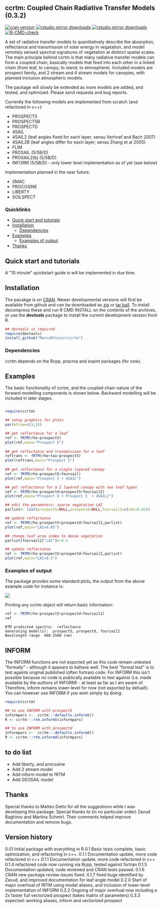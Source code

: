 ## ccrtm: Coupled Chain Radiative Transfer Models (0.3.2)

<!-- badges: start -->
[![cran version](http://www.r-pkg.org/badges/version/ccrtm)](http://cran.rstudio.com/web/packages/ccrtm)
[![rstudio mirror downloads](http://cranlogs.r-pkg.org/badges/ccrtm?color=E664A4)](https://github.com/metacran/cranlogs.app)
[![rstudio mirror downloads](http://cranlogs.r-pkg.org/badges/grand-total/ccrtm?color=333FFF)](https://github.com/metacran/cranlogs.app)
[![R-CMD-check](https://github.com/ropensci/allodb/workflows/R-CMD-check/badge.svg)](https://github.com/ropensci/ccrtm/actions)
<!-- badges: end -->

A set of radiative transfer models to quantitatively describe the absorption, reflectance and transmission of solar energy in vegatation,
and model remotely sensed spectral signatures of vegetation at distinct spatial scales. The main principle behind ccrtm is that many 
radiative transfer models can form a coupled chain, basically models that feed into each other in a linked chain (from leaf, to canopy, to stand, to atmosphere). Included models are prospect family, and 2 stream and 4 stream models for canopies, with planned inclusion atmospheric models.

The package will slowly be extended as more models are added, and tested, and optimized. Please send requests and bug reports.

Currently the following models are implemented from scratch (and refactored in c++):
- PROSPECT5 
- PROSPECT5B 
- PROSPECTD 
- 4SAIL 
- 4SAIL2 (leaf angles fixed for each layer; sensu Verhoef and Bach 2007)
- 4SAIL2B (leaf angles differ for each layer; sensu Zhang et al 2005)
- FLIM
- PROSAIL (5/5B/D)
- PROSAIL2(b) (5/5B/D)
- INFORM (5/5B/D) - only lower level implementation as of yet (see below)

Implementation planned in the near future:
- SMAC
- PROCOSINE
- LIBERTY
- SOILSPECT


### Quicklinks

-   [Quick start and tutorials](#quick-start-and-tutorials)
-   [Installation](#the-online-code-files-from-s1-text)
	-   [Dependencies](#dependencies)
-   [Examples](#examples)
    -   [Examples of output](#examples-of-output)
-   [Thanks](#thanks)
  

## Quick start and tutorials

A "10 minute" quickstart guide is will be implemented in due time. 

## Installation

The pacakge is on [CRAN](https://cran.rstudio.com/web/packages/ccrtm/). 
Newer developmental versions will first be available from github and can be downloaded as [zip](https://github.com/MarcoDVisser/ccrtm/zipball/master) 
or [tar ball](https://github.com/MarcoDVisser/ccrtm/tarball/master).
To install decompress these and run R CMD INSTALL on the contents of the archives, or use the **devtools** package to install the current development version from R.


```r
## devtools is required
require(devtools)
install_github("MarcoDVisser/ccrtm")
```
### Dependencies

ccrtm depends on the Rcpp, pracma and expint packages (for now).  

## Examples

The basic functionality of ccrtm, and the coupled chain nature of the forward modelling components is shown below.
Backward modelling will be included in later stages.

```r

require(ccrtm)

## setup graphics for plots 
par(mfrow=c(3,2))

## get reflectance for a leaf 
ref <- fRTM(rho~prospect5)
plot(ref,main="Prospect 5")
     
## get reflectance and transmission for a leaf 
reftrans <- fRTM(rho+tau~prospect5)
plot(reftrans,main="Prospect 5")
     
## get reflectance for a single layered canopy 
ref <- fRTM(rho~prospect5+foursail)
plot(ref,main="Prospect 5 + 4SAIL")

## get reflectance for a 2 layered canopy with two leaf types 
ref <- fRTM(rho~prospectd+prospect5+foursail2)
plot(ref,main="Prospect D + Prospect 5  + 4SAIL2")

## edit the parameters: sparse vegatation LAI 
parlist<- list(prospect5=NULL,prospectd=NULL,foursail2=c(LAI=0.05))

## update reflectance
ref <- fRTM(rho~prospect5+prospectd+foursail2,parlist)
plot(ref,main="LAI=0.05")

## change leaf area index to dense vegetation
parlist$foursail2["LAI"]<-8.5

## update reflectance
ref <- fRTM(rho~prospect5+prospectd+foursail2,parlist)
plot(ref,main="LAI=8.5")


```
	 
### Examples of output
The package provdes some standard plots, the output from the above example code for instance is:

![](https://i.imgur.com/alouDkJ.png)


Printing any ccrtm object will return basic information:
```r
ref <- fRTM(rho~prospect5+prospectd+foursail2)
ref
```

```
RTM predicted spectra:  reflectance 
Generating model(s):  prospect5, prospectd, foursail2 
Wavelength range  400-2500 (nm) 
```

## INFORM
The INFORM functions are not exported yet as this code remain untested "formally" - although it appears to behave well. The best "formal test" is to test againts original published (often fortran) code. For INFORM this isn't possible because no code is publically available to test against (i.e. made available by the authors of INFORM) - at  least as far as I am aware of. Therefore, inform remains lower-level for now (not exported by defualt).  You can however use INFORM if you wish simply by doing:   

```r
require(ccrtm)

## to use INFORM with prospect5
informpars <-  ccrtm:::defaults.inform5()
R <- ccrtm:::rtm.inform5(informpars)

## to use INFORM with prospectd
informpars <-  ccrtm:::defaults.informd()
R <- ccrtm:::rtm.informd(informpars)


```

## to do list
- Add liberty, and procosine
- Add 2 stream model
- Add inform model to fRTM
- Add GEOSAIL model

## Thanks
Special thanks to Matteo Detto for all the suggestions while I was developing this package. 
Special thanks to (in no particular order) Zavud Baghirov and Martina Schmirl. 
Their comments helped improve documentation and remove bugs.


## Version history
0.01 Initial package with everything in R 
0.1 Basic tests complete, basic optimization, and refactoring in c++. 
0.1.1 Documentation update, more code refactored in c++
0.1.1 Documentation update, more code refactored in c++
0.1.4 refactored code now running via Rcpp, tested against fortran
0.1.5 Documentation updated, code reviewed and CRAN tests passed.
0.1.6 CRAN new package review issues fixed.
0.1.7 fixed bugs identified by Zavud, and improved documentation for leaf angle model
0.2.0 Start of major overhual of fRTM using model aliases, and inclusion of lower-level implementation of INFORM
0.3.2 Ongoing of major overhual now including a 2x faster full vectorized prospect (takes matrix of parameters)
0.3.3 expected: working aliases, inform and vectorized prospect 

